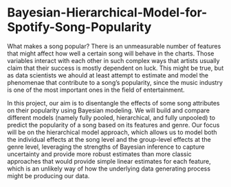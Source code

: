 # Bayesian-Hierarchical-Model-for-Spotify-Song-Popularity

What makes a song popular? There is an unmeasurable number of features that might affect how well a certain song will behave in the charts. Those variables interact with each other in such complex ways that artists usually claim that their success is mostly dependent on luck. This might be true, but as data scientists we ahould at least attempt to estimate and model the phenomenae that contribute to a song’s popularity, since the music industry is one of the most important ones in the field of entertainment.

In this project, our aim is to disentangle the effects of some song attributes on their popularity using Bayesian modeling. We will build and compare different models (namely fully pooled, hierarchical, and fully unpooled) to predict the popularity of a song based on its features and genre. Our focus will be on the hierarchical model approach, which allows us to model both the individual effects at the song level and the group-level effects at the genre level, leveraging the strengths of Bayesian inference to capture uncertainty and provide more robust estimates than more classic approaches that would provide simple linear estimates for each feature, which is an unlikely way of how the underlying data generating process might be producing our data.
